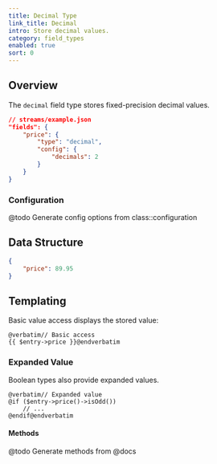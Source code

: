 ```yaml
---
title: Decimal Type
link_title: Decimal
intro: Store decimal values.
category: field_types
enabled: true
sort: 0
---
```


## Overview

The `decimal` field type stores fixed-precision decimal values.

```json
// streams/example.json
"fields": {
    "price": {
        "type": "decimal",
        "config": {
            "decimals": 2
        }
    }
}
```

### Configuration

@todo Generate config options from class::configuration


## Data Structure

```json
{
    "price": 89.95
}
```

## Templating

Basic value access displays the stored value:

```blade
@verbatim// Basic access
{{ $entry->price }}@endverbatim
```

### Expanded Value

Boolean types also provide expanded values.

```blade
@verbatim// Expanded value
@if ($entry->price()->isOdd())
    // ...
@endif@endverbatim
```

#### Methods

@todo Generate methods from @docs
